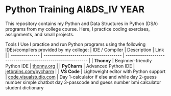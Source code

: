 # Python Training AI&DS_IV YEAR
This repository contains my Python and Data Structures in Python (DSA) programs from my college course. Here, I practice coding exercises, assignments, and small projects.

Tools I Use
I practice and run Python programs using the following IDEs/compilers provided by my college:
| IDE / Compiler | Description                            | Link                                                        |
| -------------- | -------------------------------------- | ----------------------------------------------------------- |
| **Thonny**     | Beginner-friendly Python IDE           | [thonny.org](https://thonny.org/)                           |
| **PyCharm**    | Advanced Python IDE                    | [jetbrains.com/pycharm](https://www.jetbrains.com/pycharm/) |
| **VS Code**    | Lightweight editor with Python support | [code.visualstudio.com](https://code.visualstudio.com/)     |
Day 1-calculator if else and while 
day 2-guess number
      simple chatbot
day 3-passcode and guess number
      bmi calculator
      student dictionary
